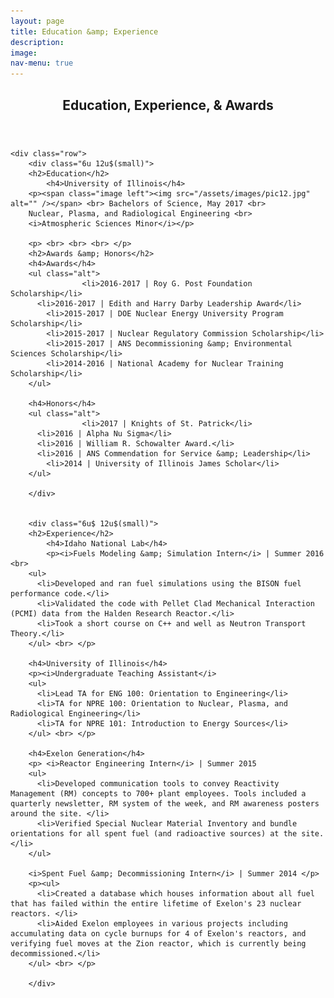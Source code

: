```yaml
---
layout: page
title: Education &amp; Experience
description:
image:
nav-menu: true
---
```


<!-- Main -->
<div id="main" class="alt">

<!-- One -->
<section id="one">
	<div class="inner">
		<header class="major">
			<h1>Education, Experience, &amp; Awards</h1>
		</header>

    <div class="row">
    	<div class="6u 12u$(small)">
        <h2>Education</h2>
    		<h4>University of Illinois</h4>
        <p><span class="image left"><img src="/assets/images/pic12.jpg" alt="" /></span> <br> Bachelors of Science, May 2017 <br>
        Nuclear, Plasma, and Radiological Engineering <br>
        <i>Atmospheric Sciences Minor</i></p>

        <p> <br> <br> <br> </p>
        <h2>Awards &amp; Honors</h2>
        <h4>Awards</h4>
        <ul class="alt">
					<li>2016-2017 | Roy G. Post Foundation Scholarship</li>
          <li>2016-2017 | Edith and Harry Darby Leadership Award</li>
        	<li>2015-2017 | DOE Nuclear Energy University Program Scholarship</li>
        	<li>2015-2017 | Nuclear Regulatory Commission Scholarship</li>
        	<li>2015-2017 | ANS Decommissioning &amp; Environmental Sciences Scholarship</li>
        	<li>2014-2016 | National Academy for Nuclear Training Scholarship</li>
        </ul>

        <h4>Honors</h4>
        <ul class="alt">
					<li>2017 | Knights of St. Patrick</li>
          <li>2016 | Alpha Nu Sigma</li>
          <li>2016 | William R. Schowalter Award.</li>
          <li>2016 | ANS Commendation for Service &amp; Leadership</li>
        	<li>2014 | University of Illinois James Scholar</li>
        </ul>

    	</div>


    	<div class="6u$ 12u$(small)">
        <h2>Experience</h2>
    		<h4>Idaho National Lab</h4>
    		<p><i>Fuels Modeling &amp; Simulation Intern</i> | Summer 2016 <br>
        <ul>
          <li>Developed and ran fuel simulations using the BISON fuel performance code.</li>
          <li>Validated the code with Pellet Clad Mechanical Interaction (PCMI) data from the Halden Research Reactor.</li>
          <li>Took a short course on C++ and well as Neutron Transport Theory.</li>
        </ul> <br> </p>

        <h4>University of Illinois</h4>
        <p><i>Undergraduate Teaching Assistant</i>
        <ul>
          <li>Lead TA for ENG 100: Orientation to Engineering</li>
          <li>TA for NPRE 100: Orientation to Nuclear, Plasma, and Radiological Engineering</li>
          <li>TA for NPRE 101: Introduction to Energy Sources</li>
        </ul> <br> </p>

        <h4>Exelon Generation</h4>
        <p> <i>Reactor Engineering Intern</i> | Summer 2015
        <ul>
          <li>Developed communication tools to convey Reactivity Management (RM) concepts to 700+ plant employees. Tools included a quarterly newsletter, RM system of the week, and RM awareness posters around the site. </li>
          <li>Verified Special Nuclear Material Inventory and bundle orientations for all spent fuel (and radioactive sources) at the site.</li>
        </ul>

        <i>Spent Fuel &amp; Decommissioning Intern</i> | Summer 2014 </p>
        <p><ul>
          <li>Created a database which houses information about all fuel that has failed within the entire lifetime of Exelon's 23 nuclear reactors. </li>
          <li>Aided Exelon employees in various projects including accumulating data on cycle burnups for 4 of Exelon's reactors, and verifying fuel moves at the Zion reactor, which is currently being decommissioned.</li>
        </ul> <br> </p>

    	</div>
